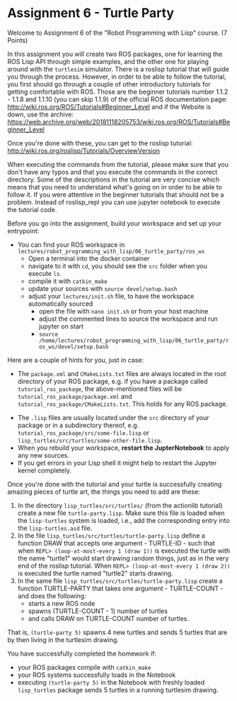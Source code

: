 # Assignment 6 - Turtle Party

Welcome to Assignment 6 of the "Robot Programming with Lisp" course. (7 Points)

In this assignment you will create two ROS packages, one for learning
the ROS Lisp API through simple examples, and the other one
for playing around with the `turtlesim` simulator.
There is a roslisp tutorial that will guide you through the process.
However, in order to be able to follow the tutorial, you first should
go through a couple of other introductory tutorials for getting comfortable
with ROS. Those are the beginner tutorials number
1.1.2 - 1.1.8 and 1.1.10 (you can skip 1.1.9)
of the official ROS documentation page:
http://wiki.ros.org/ROS/Tutorials#Beginner_Level
and if the Website is down, use the archive:
https://web.archive.org/web/20181118205753/wiki.ros.org/ROS/Tutorials#Beginner_Level

Once you're done with these, you can get to the roslisp tutorial:
http://wiki.ros.org/roslisp/Tutorials/OverviewVersion

When executing the commands from the tutorial, please make sure that you
don't have any typos and that you execute the commands in the correct directory.
Some of the descriptions in the tutorial are very concise which means
that you need to understand what's going on in order to be able to follow it.
If you were attentive in the beginner tutorials that should not be a problem.
Instead of roslisp_repl you can use jupyter notebook to execute the tutorial code. 

Before you go into the assignment, build your workspace and set up your entrypoint:

* You can find your ROS workspace in `lectures/robot_programming_with_lisp/06_turtle_party/ros_ws`
  * Open a terminal into the docker container
  * navigate to it with `cd`, you should see the `src` folder when you execute `ls`.
  * compile it with `catkin_make`
  * update your sources with `source devel/setup.bash`
  * adjust your `lectures/init.sh` file, to have the workspace automatically sourced
    * open the file with `nano init.sh` or from your host machine
    * adjust the commented lines to source the workspace and run jupyter on start
    * `source /home/lectures/robot_programming_with_lisp/06_turtle_party/ros_ws/devel/setup.bash`

Here are a couple of hints for you, just in case:

* The `package.xml` and `CMakeLists.txt` files are always located in the
  root directory of your ROS package, e.g. if you have a package called
  `tutorial_ros_package`, the above-mentioned files will be
  `tutorial_ros_package/package.xml` and `tutorial_ros_package/CMakeLists.txt`.
  This holds for any ROS package.

- The `.lisp` files are usually located under the `src` directory of your package
   or in a subdirectory thereof, e.g. `tutorial_ros_package/src/some-file.lisp`
   or `lisp_turtles/src/turtles/some-other-file.lisp`.
- When you rebuild your workspace, **restart the JupterNotebook** to apply any new sources.
- If you get errors in your Lisp shell it might help to restart the Jupyter kernel completely.

Once you're done with the tutorial and your turtle is successfully creating
amazing pieces of turtle art, the things you need to add are these:
1. In the directory `lisp_turtles/src/turtles/` (from the actionlib tutorial) create a new file `turtle-party.lisp`.
    Make sure this file is loaded when the `lisp-turtles` system is loaded, i.e.,
    add the corresponding entry into the `lisp-turtles.asd` file.
2. In the file `lisp_turtles/src/turtles/turtle-party.lisp` define a function
    DRAW that accepts one argument - TURTLE-ID - such that when
    `REPL> (loop-at-most-every 1 (draw 1))` is executed the turtle with the name "turtle1" would start
    drawing random things, just as in the very end of the roslisp tutorial.
    When `REPL> (loop-at-most-every 1 (draw 2))` is executed the turtle named "turtle2" starts drawing.
3. In the same file `lisp_turtles/src/turtles/turtle-party.lisp`
    create a function TURTLE-PARTY that takes one argument - TURTLE-COUNT -
    and does the following:
   * starts a new ROS node
   * spawns (TURTLE-COUNT - 1) number of turtles
   * and calls DRAW on TURTLE-COUNT number of turtles.

That is, `(turtle-party 5)` spawns 4 new turtles and sends 5 turtles
that are by then living in the turtlesim drawing.

You have successfully completed the homework if:
- your ROS packages compile with `catkin_make`
- your ROS systems successfully loads in the Notebook
- executing `(turtle-party 5)` in the Notebook with freshly loaded
  `lisp_turtles` package sends 5 turtles in a running turtlesim drawing.

